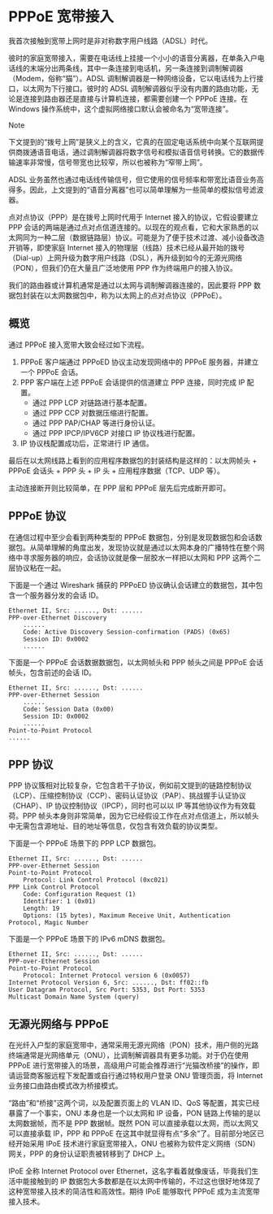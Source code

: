 # PPPoE 宽带接入

我首次接触到宽带上网时是非对称数字用户线路（ADSL）时代。

彼时的家庭宽带接入，需要在电话线上挂接一个小小的语音分离器，在单条入户电话线的末端分出两条线，其中一条连接到电话机，另一条连接到调制解调器（Modem，俗称“猫”）。ADSL 调制解调器是一种网络设备，它以电话线为上行接口，以太网为下行接口。彼时的 ADSL 调制解调器似乎没有内置的路由功能，无论是连接到路由器还是直接与计算机连接，都需要创建一个 PPPoE 连接。在 Windows 操作系统中，这个虚拟网络接口默认会被命名为“宽带连接”。

> [!NOTE]
>
> 下文提到的“拨号上网”是狭义上的含义，它真的在固定电话系统中向某个互联网提供商拨通语音电话，通过调制解调器将数字信号和模拟语音信号转换。它的数据传输速率非常慢，信号带宽也比较窄，所以也被称为“窄带上网”。
>
> ADSL 业务虽然也通过电话线传输信号，但它使用的信号频率和带宽比语音业务高得多。因此，上文提到的“语音分离器”也可以简单理解为一些简单的模拟信号滤波器。

点对点协议（PPP）是在拨号上网时代用于 Internet 接入的协议，它假设要建立 PPP 会话的两端是通过点对点信道连接的。以现在的观点看，它和大家熟悉的以太网同为一种二层（数据链路层）协议。可能是为了便于技术过渡、减小设备改造开销等，即使家庭 Internet 接入的物理层（线路）技术已经从最开始的拨号（Dial-up）上网升级为数字用户线路（DSL），再升级到如今的无源光网络（PON），但我们仍在大量且广泛地使用 PPP 作为终端用户的接入协议。

我们的路由器或计算机通常是通过以太网与调制解调器连接的，因此要将 PPP 数据包封装在以太网数据包中，称为以太网上的点对点协议（PPPoE）。

## 概览

通过 PPPoE 接入宽带大致会经过如下流程。

1. PPPoE 客户端通过 PPPoED 协议主动发现网络中的 PPPoE 服务器，并建立一个 PPPoE 会话。
2. PPP 客户端在上述 PPPoE 会话提供的信道建立 PPP 连接，同时完成 IP 配置。
    - 通过 PPP LCP 对链路进行基本配置。
    - 通过 PPP CCP 对数据压缩进行配置。
    - 通过 PPP PAP/CHAP 等进行身份认证。
    - 通过 PPP IPCP/IPV6CP 对接口 IP 协议栈进行配置。
3. IP 协议栈配置成功后，正常进行 IP 通信。

最后在以太网线路上看到的应用程序数据包的封装结构是这样的：以太网帧头 + PPPoE 会话头 + PPP 头 + IP 头 + 应用程序数据（TCP、UDP 等）。

主动连接断开则比较简单，在 PPP 层和 PPPoE 层先后完成断开即可。

## PPPoE 协议

在通信过程中至少会看到两种类型的 PPPoE 数据包，分别是发现数据包和会话数据包。从简单理解的角度出发，发现协议就是通过以太网本身的广播特性在整个网络中寻求服务器的响应，会话协议就是像一层胶水一样把以太网和 PPP 这两个二层协议粘在一起。

下面是一个通过 Wireshark 捕获的 PPPoED 协议确认会话建立的数据包，其中包含一个服务器分发的会话 ID。

```
Ethernet II, Src: ......, Dst: ......
PPP-over-Ethernet Discovery
    ......
    Code: Active Discovery Session-confirmation (PADS) (0x65)
    Session ID: 0x0002
    ......
```

下面是一个 PPPoE 会话数据数据包，以太网帧头和 PPP 帧头之间是 PPPoE 会话帧头，包含前述的会话 ID。

```
Ethernet II, Src: ......, Dst: ......
PPP-over-Ethernet Session
    ......
    Code: Session Data (0x00)
    Session ID: 0x0002
    ......
Point-to-Point Protocol
......
```

## PPP 协议

PPP 协议簇相对比较复杂，它包含若干子协议，例如前文提到的链路控制协议（LCP）、压缩控制协议（CCP）、密码认证协议（PAP）、挑战握手认证协议（CHAP）、IP 协议控制协议（IPCP），同时也可以以 IP 等其他协议作为有效载荷。PPP 帧头本身则非常简单，因为它已经假设工作在点对点信道上，所以帧头中无需包含源地址、目的地址等信息，仅包含有效负载的协议类型。

下面是一个 PPPoE 场景下的 PPP LCP 数据包。

```
Ethernet II, Src: ......, Dst: ......
PPP-over-Ethernet Session
Point-to-Point Protocol
    Protocol: Link Control Protocol (0xc021)
PPP Link Control Protocol
    Code: Configuration Request (1)
    Identifier: 1 (0x01)
    Length: 19
    Options: (15 bytes), Maximum Receive Unit, Authentication Protocol, Magic Number
```

下面是一个 PPPoE 场景下的 IPv6 mDNS 数据包。

```
Ethernet II, Src: ......, Dst: ......
PPP-over-Ethernet Session
Point-to-Point Protocol
    Protocol: Internet Protocol version 6 (0x0057)
Internet Protocol Version 6, Src: ......, Dst: ff02::fb
User Datagram Protocol, Src Port: 5353, Dst Port: 5353
Multicast Domain Name System (query)
```

## 无源光网络与 PPPoE

在光纤入户型的家庭宽带中，通常采用无源光网络（PON）技术，用户侧的光路终端通常是光网络单元（ONU），比调制解调器具有更多功能。对于仍在使用 PPPoE 进行宽带接入的场景，高级用户可能会推荐进行“光猫改桥接”的操作，即请运营商客服远程下发配置或自行通过特权用户登录 ONU 管理页面，将 Internet 业务接口由路由模式改为桥接模式。

“路由”和“桥接”这两个词，以及配置页面上的 VLAN ID、QoS 等配置，其实已经暴露了一个事实，ONU 本身也是一个以太网和 IP 设备，PON 链路上传输的是以太网数据帧，而不是 PPP 数据帧。既然 PON 可以直接承载以太网，而以太网又可以直接承载 IP，PPP 和 PPPoE 在这其中就显得有点“多余”了。目前部分地区已经开始采用 IPoE 技术进行家庭宽带接入，ONU 也被称为软件定义网络（SDN）网关，PPP 的身份认证职责被转移到了 DHCP 上。

IPoE 全称 Internet Protocol over Ethernet，这名字看着就像废话，毕竟我们生活中能接触到的 IP 数据包大多数都是在以太网中传输的，不过这也很好地体现了这种宽带接入技术的简洁性和高效性。期待 IPoE 能够取代 PPPoE 成为主流宽带接入技术。

